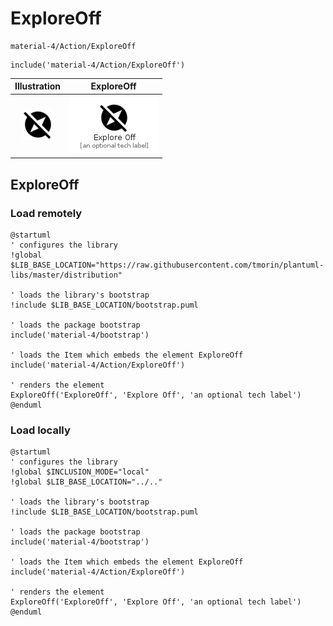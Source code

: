 # ExploreOff


```text
material-4/Action/ExploreOff
```

```text
include('material-4/Action/ExploreOff')
```



| Illustration | ExploreOff |
| :---: | :---: |
| ![illustration for Illustration](../../material-4/Action/ExploreOff.png) | ![illustration for ExploreOff](../../material-4/Action/ExploreOff.Local.png) |




## ExploreOff

### Load remotely
```plantuml
@startuml
' configures the library
!global $LIB_BASE_LOCATION="https://raw.githubusercontent.com/tmorin/plantuml-libs/master/distribution"

' loads the library's bootstrap
!include $LIB_BASE_LOCATION/bootstrap.puml

' loads the package bootstrap
include('material-4/bootstrap')

' loads the Item which embeds the element ExploreOff
include('material-4/Action/ExploreOff')

' renders the element
ExploreOff('ExploreOff', 'Explore Off', 'an optional tech label')
@enduml
```

### Load locally
```plantuml
@startuml
' configures the library
!global $INCLUSION_MODE="local"
!global $LIB_BASE_LOCATION="../.."

' loads the library's bootstrap
!include $LIB_BASE_LOCATION/bootstrap.puml

' loads the package bootstrap
include('material-4/bootstrap')

' loads the Item which embeds the element ExploreOff
include('material-4/Action/ExploreOff')

' renders the element
ExploreOff('ExploreOff', 'Explore Off', 'an optional tech label')
@enduml
```

